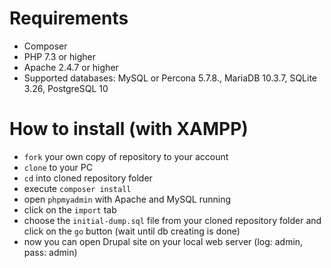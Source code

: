# Requirements
* Composer
* PHP 7.3 or higher
* Apache 2.4.7 or higher
* Supported databases: MySQL or Percona 5.7.8., MariaDB 10.3.7, SQLite 3.26, PostgreSQL 10

# How to install (with XAMPP)
* `fork` your own copy of repository to your account
* `clone` to your PC
* `cd` into cloned repository folder
* execute `composer install`
* open `phpmyadmin` with Apache and MySQL running
* click on the `import` tab
* choose the `initial-dump.sql` file from your cloned repository folder and click on the `go` button (wait until db creating is done)
* now you can open Drupal site on your local web server (log: admin, pass: admin)
